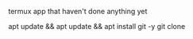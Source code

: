 termux app that haven't done anything yet

apt update && apt update && apt install git -y
git clone 
